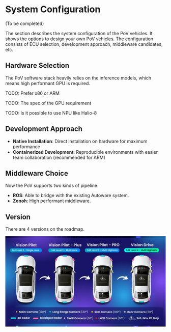 # System Configuration

(To be completed)

The section describes the system configuration of the PoV vehicles. It shows the options to design your own PoV vehicles. The configuration consists of ECU selection, development approach, middleware candidates, etc.

## Hardware Selection

The PoV software stack heavily relies on the inference models, which means high performant GPU is required.

TODO: Prefer x86 or ARM

TODO: The spec of the GPU requirement

TODO: Is it possible to use NPU like Halio-8

## Development Approach

- **Native Installation**: Direct installation on hardware for maximum performance
- **Containerized Development**: Reproducible environments with easier team collaboration (recommended for ARM)

## Middleware Choice

Now the PoV supports two kinds of pipeline:

- **ROS**: Able to bridge with the existing Autoware system.
- **Zenoh**: High performant middleware.

## Version

There are 4 versions on the roadmap.

![version](images/Roadmap.jpg)
